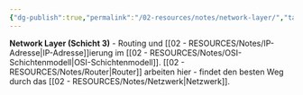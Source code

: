 ```yaml
---
{"dg-publish":true,"permalink":"/02-resources/notes/network-layer/","tags":["osi/layer3","routing/adressierung"],"noteIcon":"","updated":"2025-08-28T20:50:30.000+02:00"}
---
```



**Network Layer (Schicht 3)** - Routing und [[02 - RESOURCES/Notes/IP-Adresse\|IP-Adresse]]ierung im [[02 - RESOURCES/Notes/OSI-Schichtenmodell\|OSI-Schichtenmodell]].
[[02 - RESOURCES/Notes/Router\|Router]] arbeiten hier - findet den besten Weg durch das [[02 - RESOURCES/Notes/Netzwerk\|Netzwerk]].